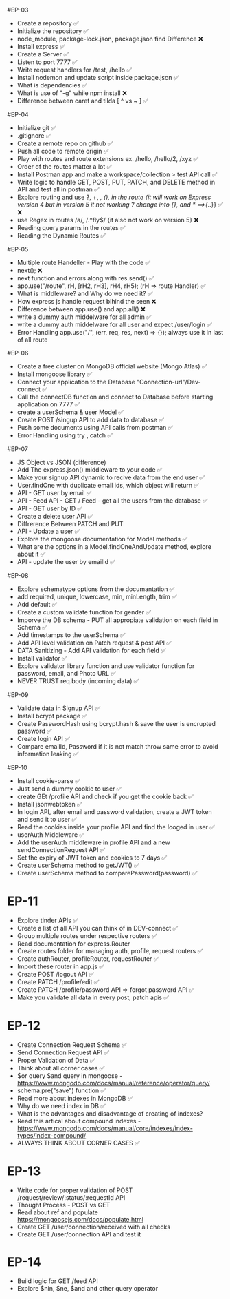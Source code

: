 #EP-03

- Create a repository  ✅
- Initialize the repository     ✅
- node_module, package-lock.json, package.json find Difference  ❌
- Install express       ✅
- Create a Server       ✅
- Listen to port 7777   ✅
- Write request handlers for /test, /hello      ✅
- Install nodemon and update script inside package.json     ✅
- What is dependencies      ✅
- What is use of "-g" while npm install     ❌
- Difference between caret and tilda [ ^ vs ~ ]     ✅

#EP-04

- Initialize git    ✅
- .gitignore        ✅
- Create a remote repo on github    ✅
- Push all code to remote origin    ✅
- Play with routes and route extensions ex. /hello, /hello/2, /xyz  ✅
- Order of the routes matter a lot      ✅
- Install Postman app and make a workspace/collection > test API call   ✅
- Write logic to handle GET, POST, PUT, PATCH, and DELETE method in API and test all in postman ✅
- Explore routing and use ?, +, *, (), in the route {it will work on Express version 4 but in version 5 it not working ? change into {}, and * ==>{*..}}    ✅ ❌
- use Regex in routes /a/, /.*fly$/ {it also not work on version 5}     ❌
- Reading query params in the routes    ✅
- Reading the Dynamic Routes    ✅

#EP-05

- Multiple route Handeller - Play with the code ✅
- next();   ❌
- next function and errors along with res.send()     ✅
- app.use("/route", rH, [rH2, rH3], rH4, rH5); (rH => route Handler)     ✅
- What is middleware? and Why do we need it?     ✅
- How express js handle request bihind the seen     ❌
- Difference between app.use() and app.all()        ❌
- write a dummy auth middelware for all admin    ✅
- write a dummy auth middelware for all user and expect /user/login  ✅
- Error Handling app.use("/", (err, req, res, next) => {}); always use it in last of all route


#EP-06

- Create a free cluster on MongoDB official website (Mongo Atlas) ✅
- Install mongoose library  ✅
- Connect your application to the Database "Connection-url"/Dev-connect     ✅
- Call the connectDB function and connect to Database before starting application on 7777  ✅
- create a userSchema & user Model      ✅
- Create POST /singup API to add data to database       ✅
- Push some documents using API calls from postman      ✅
- Error Handling using try , catch      ✅

#EP-07

- JS Object vs JSON (difference)    
- Add The express.json() middleware to your code    ✅
- Make your signup API dynamic to recive data from the end user     ✅
- User.findOne with duplicate email ids, which object will return   ✅
- API - GET user by email   ✅
- API - Feed API - GET / Feed - get all the users from the database ✅
- API - GET user by ID      ✅
- Create a delete user API      ✅
- Diffrerence Between PATCH and PUT     
- API - Update a user   ✅
- Explore the mongoose documentation for Model methods  ✅
- What are the options in a Model.findOneAndUpdate method, explore about it     ✅
- API - update the user by emailId      ✅

#EP-08

- Explore schematype options from the documantation ✅
- add required, unique, lowercase, min, minLength, trim ✅
- Add default   ✅
- Create a custom validate function for gender  ✅
- Imporve the DB schema - PUT all appropiate validation on each field in Schema     ✅
- Add timestamps to the userSchema      ✅
- Add API level validation on Patch request & post API      ✅
- DATA Sanitizing - Add API validation for each field       ✅
- Install validator     ✅
- Explore validator library function and use validator function for password, email, and Photo URL  ✅
- NEVER TRUST req.body (incoming data)      ✅

#EP-09

- Validate data in Signup API   ✅
- Install bcrypt package        ✅
- Create PasswordHash using bcrypt.hash & save the user is encrupted password   ✅
- Create login API      ✅
- Compare emailId, Password if it is not match throw same error to avoid information leaking    ✅

#EP-10

- Install cookie-parse      ✅
- Just send a dummy cookie to user      ✅
- create GEt /profile API and check if you get the cookie back  ✅
- Install jsonwebtoken      ✅
- In login API, after email and password validation, create a JWT token and send it to user     ✅
- Read the cookies inside your profile API and find the looged in user      ✅
- userAuth Middleware       ✅
- Add the userAuth middleware in profile API and a new sendConnectionRequest API        ✅
- Set the expiry of JWT token and cookies to 7 days     ✅
- Create userSchema method to getJWT()      ✅
- Create userSchema method to comparePassword(password)     ✅

# EP-11

- Explore tinder APIs   ✅
- Create a list of all API you can think of in DEV-connect      ✅
- Group multiple routes under respective routers    ✅
- Read documentation for express.Router     
- Create routes folder for managing auth, profile, request routers      ✅
- Create authRouter, profileRouter, requestRouter       ✅
- Import these router in app.js     ✅
- Create POST /logout API           ✅
- Create PATCH /profile/edit        ✅
- Create PATCH /profile/password API => forgot password API     ✅
- Make you validate all data in every post, patch apis      ✅

# EP-12

- Create Connection Request Schema      ✅
- Send Connection Request API           ✅
- Proper Validation of Data             ✅
- Think about all corner cases          ✅
- $or query $and query in mongoose  -https://www.mongodb.com/docs/manual/reference/operator/query/
- schema.pre("save") function       ✅
- Read more about indexes in MongoDB        ✅
- Why do we need index in DB        ✅
- What is the advantages and disadvantage of creating of indexes?       
- Read this artical about compound indexes - https://www.mongodb.com/docs/manual/core/indexes/index-types/index-compound/
- ALWAYS THINK ABOUT CORNER CASES   ✅

# EP-13 

- Write code for proper validation of POST /request/review/:status/:requestId  API
- Thought Process - POST vs GET
- Read about ref and populate https://mongoosejs.com/docs/populate.html
- Create GET /user/connection/received with all checks
- Create GET /user/connection API and test it

# EP-14

- Build logic for GET /feed API
- Explore $nin, $ne, $and and other query operator